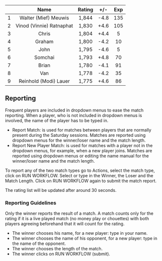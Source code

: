 | |Name|Rating|+/-|Exp|
|-|:--:|:----:|:-:|:-:|
|1|Walter (Mief) Meuwis|1,844|-4.8|135|
|2|Vinod (Vinnie) Ratnaphat|1,830|+4.6|105|
|3|Chris|1,804|+4.4|5|
|4|Graham|1,800|-4.2|10|
|5|John|1,795|-4.6|5|
|6|Somchai|1,793|+4.8|70|
|7|Brian|1,780|-4.1|91|
|8|Van|1,778|-4.2|35|
|9|Reinhold (Modi) Lauer|1,775|+4.6|86|

 

## Reporting

Frequent players are included in dropdown menus to ease the match reporting.
When a player, who is not included in dropdown menus is involved, the name of the player has to be typed in.

- Report Match:  is used for matches between players that are normally present during the Saturday sessions.
Matches are reported using dropdown menus for the winner/loser name and the match length.
- Report New Player Match:  is used for matches with a player not in the dropdown menus, for example, when a new player joins.
Matches are reported using dropdown menus or editing the name manual for the winner/loser name and the match length.

To report any of the two match types go to Actions, select the match type, click on RUN WORKFLOW.
Select or type in the Winner, the Loser and the Match Length.
Click on RUN WORKFLOW again to submit the match report.

The rating list will be updated after around 30 seconds.

### Reporting Guidelines

Only the winner reports the result of a match.
A match counts only for the rating if it is a live played match (no money play or chouettes)
with both players agreeing beforehand that it will count for the rating.

- The winner chooses his name, for a new player: type in your name.
- The winner chooses the name of his opponent, for a new player: type in the name of the opponent.
- The winner chooses the length of the match.
- The winner clicks on RUN WORKFLOW (submit).
